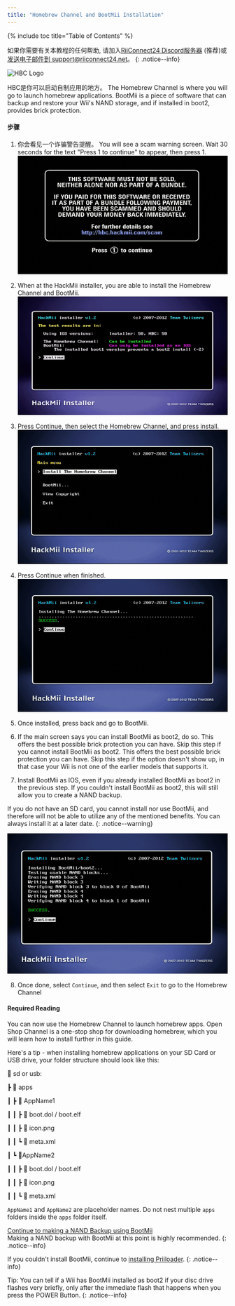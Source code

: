 ```yaml
---
title: "Homebrew Channel and BootMii Installation"
---
```


{% include toc title="Table of Contents" %}

如果你需要有关本教程的任何帮助, 请加入[RiiConnect24 Discord服务器](https://discord.gg/rc24) (推荐)或 [发送电子邮件到 support@riiconnect24.net](mailto:support@riiconnect24.net)。
{: .notice--info}

![HBC Logo](/images/hbc.png)

HBC是你可以启动自制应用的地方。 The Homebrew Channel is where you will go to launch homebrew applications. BootMii is a piece of software that can backup and restore your Wii's NAND storage, and if installed in boot2, provides brick protection.

#### 步骤

1. 你会看见一个诈骗警告提醒。 You will see a scam warning screen. Wait 30 seconds for the text "Press 1 to continue" to appear, then press 1. ![诈骗警告提醒](/images/Wii/ScamScreen.png)

2. When at the HackMii installer, you are able to install the Homebrew Channel and BootMii. ![Results](/images/Wii/Results.png)

3. Press Continue, then select the Homebrew Channel, and press install. ![安装Homebrew Channel](/images/Wii/InstallHomebrewChannel.png)

4. Press Continue when finished. ![成功安装Homebrew Channel](/images/Wii/SuccessHBC.png)

5. Once installed, press back and go to BootMii.
6. If the main screen says you can install BootMii as boot2, do so. This offers the best possible brick protection you can have. Skip this step if you cannot install BootMii as boot2. This offers the best possible brick protection you can have. Skip this step if the option doesn't show up, in that case your Wii is not one of the earlier models that supports it.
7. Install BootMii as IOS, even if you already installed BootMii as boot2 in the previous step. If you couldn't install BootMii as boot2, this will still allow you to create a NAND backup.

If you do not have an SD card, you cannot install nor use BootMii, and therefore will not be able to utilize any of the mentioned benefits. You can always install it at a later date.
{: .notice--warning}

![BootMii Installation](/images/Wii/InstallBootMii.png)

8. Once done, select `Continue`, and then select `Exit` to go to the Homebrew Channel

#### Required Reading

You can now use the Homebrew Channel to launch homebrew apps. Open Shop Channel is a one-stop shop for downloading homebrew, which you will learn how to install further in this guide.

Here's a tip - when installing homebrew applications on your SD Card or USB drive, your folder structure should look like this:

💾 sd or usb:

┣ 📂 apps

┃ ┣ 📂 AppName1

┃ ┃ ┣ 📄 boot.dol / boot.elf

┃ ┃ ┣ 📄 icon.png

┃ ┃ ┗ 📄 meta.xml

┃ ┗ 📂AppName2

┃ ┃ ┣ 📄 boot.dol / boot.elf

┃ ┃ ┣ 📄 icon.png

┃ ┃ ┗ 📄 meta.xml

`AppName1` and `AppName2` are placeholder names. Do not nest multiple `apps` folders inside the `apps` folder itself.

[Continue to making a NAND Backup using BootMii](bootmii)<br> Making a NAND backup with BootMii at this point is highly recommended.
{: .notice--info}

If you couldn't install BootMii, continue to [installing Priiloader](priiloader).
{: .notice--info}

Tip: You can tell if a Wii has BootMii installed as boot2 if your disc drive flashes very briefly, only after the immediate flash that happens when you press the POWER Button.
{: .notice--info}
